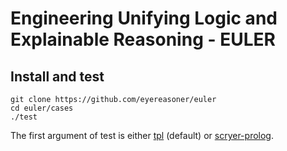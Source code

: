 # Engineering Unifying Logic and Explainable Reasoning - EULER

## Install and test

```
git clone https://github.com/eyereasoner/euler
cd euler/cases
./test
```
The first argument of test is either [tpl](https://github.com/trealla-prolog/trealla#building) (default) or [scryer-prolog](https://github.com/mthom/scryer-prolog#installing-scryer-prolog).
